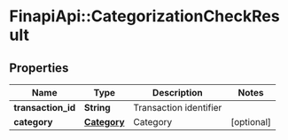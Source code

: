 # FinapiApi::CategorizationCheckResult

## Properties
Name | Type | Description | Notes
------------ | ------------- | ------------- | -------------
**transaction_id** | **String** | Transaction identifier | 
**category** | [**Category**](Category.md) | Category | [optional] 


